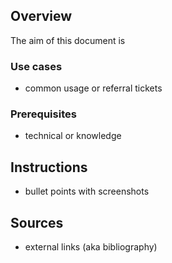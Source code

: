 ## Overview
The aim of this document is 

### Use cases

* common usage or referral tickets

### Prerequisites

* technical or knowledge

## Instructions

* bullet points with screenshots

## Sources
* external links (aka bibliography)
